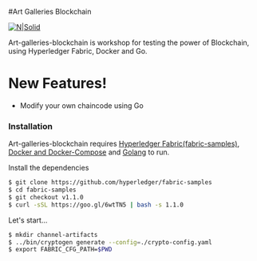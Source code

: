#Art Galleries Blockchain

[![N|Solid](https://cldup.com/dTxpPi9lDf.thumb.png)](https://nodesource.com/products/nsolid)

Art-galleries-blockchain is workshop for testing the power of Blockchain, using Hyperledger Fabric, Docker and Go.

# New Features!

  - Modify your own chaincode using Go

### Installation

Art-galleries-blockchain requires [Hyperledger Fabric(fabric-samples)](https://github.com/hyperledger/fabric-samples), [Docker and Docker-Compose](https://www.docker.com/) and [Golang](https://golang.org/doc/install)  to run.

Install the dependencies

```sh
$ git clone https://github.com/hyperledger/fabric-samples
$ cd fabric-samples
$ git checkout v1.1.0
$ curl -sSL https://goo.gl/6wtTN5 | bash -s 1.1.0
```


Let's start...

```sh
$ mkdir channel-artifacts
$ ../bin/cryptogen generate --config=./crypto-config.yaml
$ export FABRIC_CFG_PATH=$PWD
```







